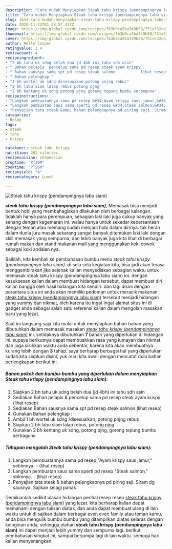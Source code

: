 ```yaml
---
description: "Cara mudah Menyiapkan Steak tahu krispy (pendampingnya labu siam), Bikin Ngiler"
title: "Cara mudah Menyiapkan Steak tahu krispy (pendampingnya labu siam), Bikin Ngiler"
slug: 1654-cara-mudah-menyiapkan-steak-tahu-krispy-pendampingnya-labu-siam-bikin-ngiler
date: 2020-11-23T01:58:57.477Z
image: https://img-global.cpcdn.com/recipes/fb3b0ca5ba349b59/751x532cq70/steak-tahu-krispy-pendampingnya-labu-siam-foto-resep-utama.jpg
thumbnail: https://img-global.cpcdn.com/recipes/fb3b0ca5ba349b59/751x532cq70/steak-tahu-krispy-pendampingnya-labu-siam-foto-resep-utama.jpg
cover: https://img-global.cpcdn.com/recipes/fb3b0ca5ba349b59/751x532cq70/steak-tahu-krispy-pendampingnya-labu-siam-foto-resep-utama.jpg
author: Nelle Cooper
ratingvalue: 3.4
reviewcount: 4
recipeingredient:
- "2 bh tahu uk sdng belah dua jd 4bh ini tahu sdh asin"
- " Bahan pelapis  pencelup sama pd resep steak ayam krispy           lihat resep"
- " Bahan sausnya sama spt pd resep steak salmon           lihat resep"
- " Bahan pelengkap "
- "1 bh wortel uk sdng disesuaikan potong pnjng rebus"
- "2 bh labu siam lalap rebus potong pjng"
- "2 bh kentang uk sdng potong pjng goreng tepung bumbu serbaguna"
recipeinstructions:
- "Langkah pembuatannya sama pd resep &#34;Ayam krispy saus jamur,&#34; seblmnya.           (lihat resep)"
- "Langkah pembuatan saus sama sperti pd resep &#34;Steak salmon,&#34; sblmnya.           (lihat resep)"
- "Penyajian tata steak &amp; bahan pelengkapnya pd piring saji. Siram dg sausnya. Sajikan selagi panas"
categories:
- Resep
tags:
- steak
- tahu
- krispy

katakunci: steak tahu krispy 
nutrition: 281 calories
recipecuisine: Indonesian
preptime: "PT10M"
cooktime: "PT56M"
recipeyield: "4"
recipecategory: Lunch

---
```



![Steak tahu krispy (pendampingnya labu siam)](https://img-global.cpcdn.com/recipes/fb3b0ca5ba349b59/751x532cq70/steak-tahu-krispy-pendampingnya-labu-siam-foto-resep-utama.jpg)

<b><i>steak tahu krispy (pendampingnya labu siam)</i></b>, Memasak bisa menjadi bentuk hobi yang membahagiakan dilakukan oleh berbagai kalangan. tidaklah hanya para perempuan, sebagian laki laki juga cukup banyak yang senang dengan kegemaran ini. walau hanya untuk sekedar kebersamaan dengan teman atau memang sudah menjadi hobi dalam dirinya. tak heran dalam dunia juru masak sekarang sangat banyak ditemukan laki laki dengan skill memasak yang sempurna, dan lebih banyak juga kita lihat di berbagai rumah makan dan stand makanan mall yang menggunakan koki cowok sebagai koki andalan nya.



Baiklah, kita kembali ke pembahasan bumbu menu <i>steak tahu krispy (pendampingnya labu siam)</i>. di sela sela kegiatan kita, bisa jadi akan terasa menggembirakan jika sejenak kalian menyediakan sebagian waktu untuk memasak steak tahu krispy (pendampingnya labu siam) ini. dengan kesuksesan kalian dalam membuat hidangan tersebut, dapat membuat diri kalian bangga oleh hasil hidangan kita sendiri. dan lagi disini dengan perantara situs ini anda akan memiliki pedoman untuk meracik makanan <u>steak tahu krispy (pendampingnya labu siam)</u> tersebut menjadi hidangan yang yummy dan nikmat, oleh karena itu ingat ingat alamat situs ini di gadget anda sebagai salah satu referensi kalian dalam mengolah masakan baru yang lezat.


Saat ini langsung saja kita mulai untuk menyiapkan bahan bahan yang dibutuhkan dalam memasak masakan <u><i>steak tahu krispy (pendampingnya labu siam)</i></u> ini. setidaknya dibutuhkan <b>7</b> bahan yang diperlukan di hidangan ini. supaya berikutnya dapat membuahkan rasa yang lumayan dan nikmat. dan juga sisihkan waktu anda sebentar, karena kita akan membuatnya kurang lebih dengan <b>3</b> tahap. saya berharap berbagai hal yang diperlukan sudah kita siapkan disini, yuk mari kita awali dengan mencatat dulu bahan perlengkapan berikut ini.

<!--inarticleads1-->

##### Bahan pokok dan bumbu-bumbu yang diperlukan dalam menyiapkan Steak tahu krispy (pendampingnya labu siam):

1. Siapkan 2 bh tahu uk sdng belah dua (jd 4bh) ini tahu sdh asin
1. Sediakan  Bahan pelapis &amp; pencelup sama pd resep steak ayam krispy           (lihat resep)
1. Sediakan  Bahan sausnya sama spt pd resep steak salmon           (lihat resep)
1. Gunakan  Bahan pelengkap :
1. Ambil 1 bh wortel uk sdng /disesuaikan, potong pnjng rebus
1. Siapkan 2 bh labu siam lalap rebus, potong pjng
1. Gunakan 2 bh kentang uk sdng, potong pjng, goreng tepung bumbu serbaguna




<!--inarticleads2-->

##### Tahapan mengolah Steak tahu krispy (pendampingnya labu siam):

1. Langkah pembuatannya sama pd resep &#34;Ayam krispy saus jamur,&#34; seblmnya. -           (lihat resep)
1. Langkah pembuatan saus sama sperti pd resep &#34;Steak salmon,&#34; sblmnya. -           (lihat resep)
1. Penyajian tata steak &amp; bahan pelengkapnya pd piring saji. Siram dg sausnya. Sajikan selagi panas




Demikianlah sedikit ulasan hidangan perihal resep resep <u>steak tahu krispy (pendampingnya labu siam)</u> yang lezat. kita berharap kalian dapat memahami dengan tulisan diatas, dan anda dapat membuat ulang di lain waktu untuk di sajikan dalam berbagai even even family atau teman kamu. anda bisa mengulik bumbu bumbu yang ditampilkan diatas selaras dengan keinginan anda, sehingga olahan <b>steak tahu krispy (pendampingnya labu siam)</b> ini dapat menjadi lebih yummy dan sempurna lagi. berikut pembahasan singkat ini, sampai berjumpa lagi di lain waktu. semoga hari kalian menyenangkan.
